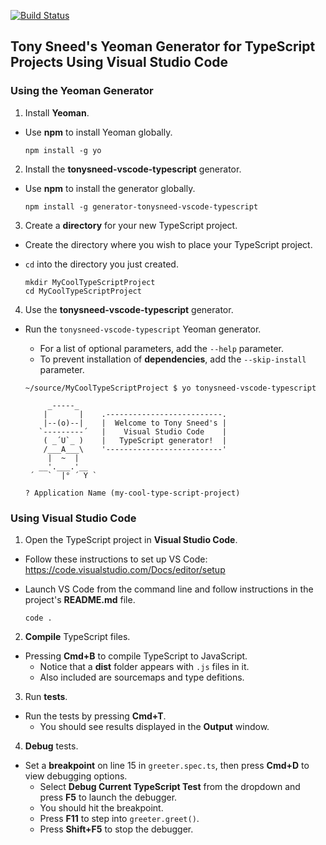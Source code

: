 [![Build Status](https://travis-ci.org/tonysneed/generator-tonysneed-vscode-typescript.svg?branch=master)](https://travis-ci.org/tonysneed/generator-tonysneed-vscode-typescript)
## Tony Sneed's Yeoman Generator for TypeScript Projects Using Visual Studio Code

### Using the Yeoman Generator

1. Install **Yeoman**.
  - Use **npm** to install Yeoman globally.

    ```shell
    npm install -g yo
    ```

2. Install the **tonysneed-vscode-typescript** generator.
  - Use **npm** to install the generator globally.

    ```shell
    npm install -g generator-tonysneed-vscode-typescript
    ```

3. Create a **directory** for your new TypeScript project.
  - Create the directory where you wish to place your TypeScript project.
  - `cd` into the directory you just created.

    ```shell
    mkdir MyCoolTypeScriptProject
    cd MyCoolTypeScriptProject
    ```

4. Use the **tonysneed-vscode-typescript** generator.
  - Run the `tonysneed-vscode-typescript` Yeoman generator.
    + For a list of optional parameters, add the `--help` parameter.
    + To prevent installation of **dependencies**, add the `--skip-install` parameter.

    ```shell
    ~/source/MyCoolTypeScriptProject $ yo tonysneed-vscode-typescript

         _-----_
        |       |    .--------------------------.
        |--(o)--|    |  Welcome to Tony Sneed's |
       `---------´   |    Visual Studio Code    |
        ( _´U`_ )    |   TypeScript generator!  |
        /___A___\    '--------------------------'
         |  ~  |     
       __'.___.'__   
     ´   `  |° ´ Y ` 

    ? Application Name (my-cool-type-script-project) 
    ```
    
### Using Visual Studio Code

1. Open the TypeScript project in **Visual Studio Code**.
  - Follow these instructions to set up VS Code:
    https://code.visualstudio.com/Docs/editor/setup
  - Launch VS Code from the command line and follow instructions in the project's **README.md** file.

    ```shell
    code .
    ```

2. **Compile** TypeScript files.
  - Pressing **Cmd+B** to compile TypeScript to JavaScript.
    + Notice that a **dist** folder appears with `.js` files in it.
    + Also included are sourcemaps and type defitions.
    
3. Run **tests**.
  - Run the tests by pressing **Cmd+T**.
    + You should see results displayed in the **Output** window.
    
4. **Debug** tests.
  - Set a **breakpoint** on line 15 in `greeter.spec.ts`, then press **Cmd+D**
    to view debugging options.
    + Select **Debug Current TypeScript Test** from the dropdown and press **F5**
      to launch the debugger.
    + You should hit the breakpoint.
    + Press **F11** to step into `greeter.greet()`.
    + Press **Shift+F5** to stop the debugger.
